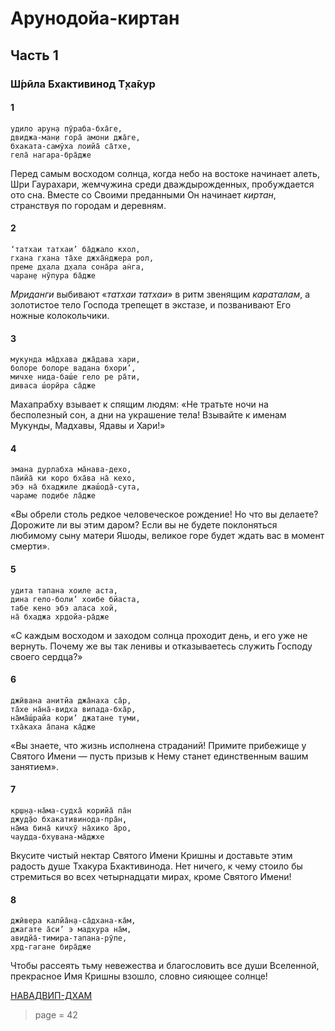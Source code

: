 # Арунодойа-киртан

##  Часть 1

### Ш́рӣла Бхактивинод Т̣ха̄кур

#### 1

    удило арун̣а пӯраба-бха̄ге,
    двиджа-ман̣и гора̄ амони джа̄ге,
    бхаката-самӯха лоийа̄ са̄тхе,
    гела̄ нагара-бра̄дже

Перед самым восходом солнца, когда небо на востоке начинает алеть, Шри Гаурахари, жемчужина среди дваждырожденных, пробуждается ото сна. Вместе со Своими преданными Он начинает *киртан*, странствуя по городам и деревням.

#### 2

    ‘татхаи татхаи’ ба̄джало кхол,
    гхана гхана та̄хе джха̄н̇джера рол,
    преме д̣хала д̣хала сона̄ра ан̇га,
    чаран̣е нӯпура ба̄дже

*Мриданги* выбивают «*татхаи татхаи*» в ритм звенящим *караталам*, а золотистое тело Господа трепещет в экстазе, и позванивают Его ножные колокольчики.

#### 3

    мукунда ма̄дхава джа̄дава хари,
    болоре болоре вадана бхори’,
    мичхе нида-баш́е гело ре ра̄ти,
    диваса ш́орӣра са̄дже

Махапрабху взывает к спящим людям: «Не тратьте ночи на бесполезный сон, а дни на украшение тела! Взывайте к именам Мукунды, Мадхавы, Ядавы и Хари!»

#### 4

    эмана дурлабха ма̄нава-дехо,
    па̄ийа̄ ки коро бха̄ва на̄ кехо,
    эбэ на̄ бхаджиле джаш́ода̄-сута,
    чараме под̣ибе ла̄дже

«Вы обрели столь редкое человеческое рождение! Но что вы делаете? Дорожите ли вы этим даром? Если вы не будете поклоняться любимому сыну матери Яшоды, великое горе будет ждать вас в момент смерти».

#### 5

    удита тапана хоиле аста,
    дина гело-боли’ хоибе бйаста,
    табе кено эбэ аласа хой,
    на̄ бхаджа хр̣дойа-ра̄дже

«С каждым восходом и заходом солнца проходит день, и его уже не вернуть. Почему же вы так ленивы и отказываетесь служить Господу своего сердца?»

#### 6

    джӣвана анитйа джа̄наха са̄р,
    та̄хе на̄на̄-видха випада-бха̄р,
    на̄ма̄ш́райа кори’ джатане туми,
    тха̄каха а̄пана ка̄дже

«Вы знаете, что жизнь исполнена страданий! Примите прибежище у Святого Имени — пусть призыв к Нему станет единственным вашим занятием».

#### 7

    кр̣ш̣н̣а-на̄ма-судха̄ корийа̄ па̄н
    джуд̣а̄о бхакативинода-пра̄н̣,
    на̄ма бина̄ кичхӯ на̄хико а̄ро,
    чаудда-бхувана-ма̄джхе

Вкусите чистый нектар Святого Имени Кришны и доставьте этим радость душе Тхакура Бхактивинода. Нет ничего, к чему стоило бы стремиться во всех четырнадцати мирах, кроме Святого Имени!

#### 8

    джӣвера калйа̄н̣а-са̄дхана-ка̄м,
    джагате а̄си’ э мадхура на̄м,
    авидйа̄-тимира-тапана-рӯпе,
    хр̣д-гагане бира̄дже

Чтобы рассеять тьму невежества и благословить все души Вселенной, прекрасное Имя Кришны взошло, словно сияющее солнце!

[НАВАДВИП-ДХАМ](https://soundcloud.com/bharatimaharaj/navadwip-scsm-udilo-aruna-jiv)


> page = 42